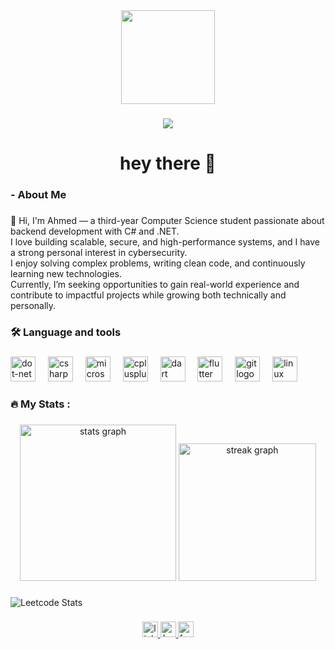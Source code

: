 <div align="center">
  <img height="150" src="https://media4.giphy.com/media/v1.Y2lkPTc5MGI3NjExcGJybG13MjZlMGxscmtmd3hrOTNkZnNlcTFqZDU2ajRpYnBndzR6biZlcD12MV9pbnRlcm5hbF9naWZfYnlfaWQmY3Q9Zw/10zxDv7Hv5RF9C/giphy.gif"  />
</div>

###

<div align="center">
  <img src="https://visitor-badge.laobi.icu/badge?page_id=reeeeal-0Xahmed.reeeeal-0Xahmed&"  />
</div>

###

<h1 align="center">hey there 👋</h1>

###

<h3 align="left">-  About Me</h3>

###

<p align="left">👋 Hi, I'm Ahmed — a third-year Computer Science student passionate about backend development with C# and .NET.<br>I love building scalable, secure, and high-performance systems, and I have a strong personal interest in cybersecurity.<br>I enjoy solving complex problems, writing clean code, and continuously learning new technologies.<br>Currently, I’m seeking opportunities to gain real-world experience and contribute to impactful projects while growing both technically and personally.</p>

###

<h3 align="left">🛠 Language and tools</h3>

###

<div align="left">
  <img src="https://cdn.jsdelivr.net/gh/devicons/devicon/icons/dot-net/dot-net-plain-wordmark.svg" height="40" alt="dot-net logo"  />
  <img width="12" />
  <img src="https://cdn.jsdelivr.net/gh/devicons/devicon/icons/csharp/csharp-original.svg" height="40" alt="csharp logo"  />
  <img width="12" />
  <img src="https://cdn.jsdelivr.net/gh/devicons/devicon/icons/microsoftsqlserver/microsoftsqlserver-plain.svg" height="40" alt="microsoftsqlserver logo"  />
  <img width="12" />
  <img src="https://cdn.jsdelivr.net/gh/devicons/devicon/icons/cplusplus/cplusplus-original.svg" height="40" alt="cplusplus logo"  />
  <img width="12" />
  <img src="https://cdn.jsdelivr.net/gh/devicons/devicon/icons/dart/dart-original.svg" height="40" alt="dart logo"  />
  <img width="12" />
  <img src="https://cdn.jsdelivr.net/gh/devicons/devicon/icons/flutter/flutter-original.svg" height="40" alt="flutter logo"  />
  <img width="12" />
  <img src="https://cdn.jsdelivr.net/gh/devicons/devicon/icons/git/git-original.svg" height="40" alt="git logo"  />
  <img width="12" />
  <img src="https://cdn.jsdelivr.net/gh/devicons/devicon/icons/linux/linux-original.svg" height="40" alt="linux logo"  />
</div>

###

<h3 align="left">🔥   My Stats :</h3>

###

<div align="center">
  <img src="https://github-readme-stats.vercel.app/api?username=reeeeal-0Xahmed&hide_title=false&hide_rank=false&show_icons=true&include_all_commits=true&count_private=true&disable_animations=false&theme=dracula&locale=en&hide_border=false&order=1" height="250" alt="stats graph"  />
  <img src="https://streak-stats.demolab.com?user=reeeeal-0Xahmed&locale=en&mode=daily&theme=dark&hide_border=false&border_radius=5&order=3" height="220" alt="streak graph"  />
</div>

###
![Leetcode Stats](https://leetcard.jacoblin.cool/0xahmedFR)

###

<div align="center">
  <a href="https://www.linkedin.com/in/ahmedabdelrouf/" target="_blank">
    <img src="https://img.shields.io/static/v1?message=LinkedIn&logo=linkedin&label=&color=0077B5&logoColor=white&labelColor=&style=for-the-badge" height="25" alt="linkedin logo"  />
  </a>
  <a href="https://www.hackerrank.com/profile/ahmedabdelraouf6" target="_blank">
    <img src="https://img.shields.io/static/v1?message=HackerRank&logo=hackerrank&label=&color=2EC866&logoColor=white&labelColor=&style=for-the-badge" height="25" alt="hackerrank logo"  />
  </a>
  <a href="https://www.facebook.com/profile.php?id=61552002253300" target="_blank">
    <img src="https://img.shields.io/static/v1?message=Facebook&logo=facebook&label=&color=1877F2&logoColor=white&labelColor=&style=for-the-badge" height="25" alt="facebook logo"  />
  </a>
</div>

###
